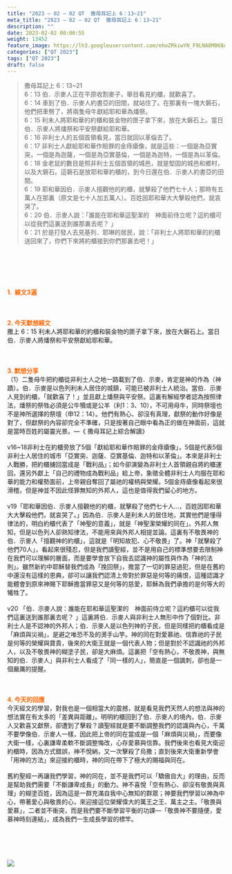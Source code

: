 ```yaml
---
title: "2023 – 02 – 02 QT  撒母耳記上 6：13~21"
meta_title: "2023 – 02 – 02 QT  撒母耳記上 6：13~21"
description: ""
date: 2023-02-02 00:00:55
weight: 13452
feature_image: https://lh3.googleusercontent.com/ehoZRkiwYN_F9LNA8M068AYxt73EavCZno-PD1cJRuf5BbSkQVUWr3gNEbt5kSs28Pb_Elg17kSrtf9ybWvojWoMV6I4tPM3vGRGDq6GkKkPdL2Gut4QAIw4-uykKUAtNiKgQKntvsU=w800
categories: ["QT 2023"]
tags: ["QT 2023"]
draft: false
---
```


<blockquote>撒母耳記上 6：13~21<br />
6：13 伯．示麥人正在平原收割麥子，舉目看見約櫃，就歡喜了。<br />
6：14 車到了伯．示麥人約書亞的田間，就站住了。在那裏有一塊大磐石，他們把車劈了，將兩隻母牛獻給耶和華為燔祭。<br />
6：15 利未人將耶和華的約櫃和裝金物的匣子拿下來，放在大磐石上。當日伯．示麥人將燔祭和平安祭獻給耶和華。<br />
6：16 非利士人的五個首領看見，當日就回以革倫去了。<br />
6：17 非利士人獻給耶和華作賠罪的金痔瘡像，就是這些：一個是為亞實突，一個是為迦薩，一個是為亞實基倫，一個是為迦特，一個是為以革倫。<br />
6：18 金老鼠的數目是照非利士五個首領的城邑，就是堅固的城邑和鄉村，以及大磐石。這磐石是放耶和華約櫃的，到今日還在伯．示麥人約書亞的田間。<br />
6：19 耶和華因伯．示麥人擅觀他的約櫃，就擊殺了他們七十人；那時有五萬人在那裏（原文是七十人加五萬人）。百姓因耶和華大大擊殺他們，就哀哭了。<br />
6：20 伯．示麥人說：「誰能在耶和華這聖潔的　神面前侍立呢？這約櫃可以從我們這裏送到誰那裏去呢？ 」<br />
6：21 於是打發人去見基列．耶琳的居民，說：「非利士人將耶和華的約櫃送回來了，你們下來將約櫃接到你們那裏去吧！」</blockquote><br />
&nbsp;<br />
<br />
&nbsp;<br />
<br />
<span style="color: #ff6600;"><strong>1.  經文3遍</strong></span><br />
<br />
&nbsp;<br />
<br />
<span style="color: #ff6600;"><strong>2. 今天默想經文<br />
</strong></span>撒上 6：15 利未人將耶和華的約櫃和裝金物的匣子拿下來，放在大磐石上。當日伯．示麥人將燔祭和平安祭獻給耶和華。<br />
<br />
&nbsp;<br />
<br />
<strong><span style="color: #ff6600;">3. 默想分享<br />
</span></strong>（1）二隻母牛把約櫃從非利士人之地一路載到了伯．示麥，肯定是神的作為（神蹟）。伯．示麥是以色列利未人居住的城鎮，可能已被非利士人統治。當伯．示麥人見到約櫃，「就歡喜了！」並且獻上燔祭與平安祭。這裏有解經學者認為按照律法，燔祭的祭牲必須是公牛犢或是公羊（利1：3、10），不可用母牛，同時祭壇也不是神所選擇的祭壇（申12：14）。他們有熱心、卻沒有真理，獻祭的動作好像是對了，但獻祭的內容卻完全不準確，只是按著自己眼中看為正的做在神面前，這就是當時百姓的屬靈光景。—《 撒母耳記上綜合解讀》<br />
<br />
v16~18非利士在約櫃旁放了5個「獻給耶和華作賠罪的金痔瘡像」，5個是代表5個非利士人居住的城市「亞實突、迦薩、亞實基倫、迦特和以革倫」。本來是非利士人戰勝，把約櫃擄回當成是「戰利品」；如今卻演變為非利士人首領親自將約櫃運回，還另外獻上「自己的禮物成為戰利品」給上帝，象徵全體非利士人均服在耶和華的能力和權勢面前，上帝親自奪回了屬祂的權柄與榮耀。5個金痔瘡像看起來很滑稽，但是神並不因此怪罪無知的外邦人，這也是值得我們留心的地方。<br />
<br />
v19「耶和華因伯．示麥人擅觀他的約櫃，就擊殺了他們七十人…，百姓因耶和華大大擊殺他們，就哀哭了。」因為伯．示麥人是利未人的居住地，其實他們是懂得律法的，明白約櫃代表了「神聖的意義」，就是「神聖潔榮耀的同在」。外邦人無知，但是以色列人卻熟知律法，不能用來與外邦人相提並論。這裏有不敬畏神的伯．示麥人「擅觀神的約櫃」，這就是「明知故犯、心不敬畏」了。神「就擊殺了他們70人」，看起來很殘忍，但是我們讀聖經，並不是用自己的標準想要去限制神在我們可以理解的層面，而是要學會放下自我去認識神的屬性與作為「神的法則」。雖然新約中耶穌替我們成為「挽回祭」，擔當了一切的罪惡過犯，但是在舊約中還沒有這樣的恩典，卻可以讓我們認清上帝對於罪惡是何等的痛恨，這種認識才能體會到原來神賜下耶穌擔當罪惡又是何等的慈愛，耶穌為我們承擔的是何等大的犧牲了。<br />
<br />
v20 「伯．示麥人說：誰能在耶和華這聖潔的　神面前侍立呢？這約櫃可以從我們這裏送到誰那裏去呢？ 」這裏將伯．示麥人與非利士人無形中作了個對比。非利士人是不認神的外邦人；伯．示麥人是以色列神的子民，但是同樣把約櫃看成是「麻煩與災禍」，是避之唯恐不及的燙手山竽。神的同在對愛慕祂、信靠祂的子民是何等的榮耀與寶貴，後來的大衛王就是一個代表人物；但是對於不認識祂的外邦人，以及不敬畏神的糊塗子民，卻是大麻煩。這裏把「空有熱心，不敬畏神，與無知的伯．示麥人」與非利士人看成了「同一樣的人」，簡直是一個諷刺，卻也是一個嚴厲的提醒。<br />
<br />
&nbsp;<br />
<br />
<strong style="font-size: inherit;"><span style="color: #ff6600;">4. 今天的回應<br />
</span></strong>今天經文的學習，對我也是一個相當大的震撼，就是看見我們天然人的想法與神的想法實在有太多的「差異與距離」。明明約櫃回到了伯．示麥人的境內，伯．示麥人又歡喜又獻祭，卻遭到了擊殺？讀聖經就是要不斷調整我們的認識與內心，千萬不要學像伯．示麥人一樣，因此把上帝的同在當成是一個「麻煩與災禍」，而要像大衛一樣，心裏謙卑柔軟不斷調整悔改，心存愛慕與信靠。我們後來也看見大衛迎約櫃時，因為方式錯誤，神不悅納，又一次擊殺了烏撒；直到後來大衛重新學會「用神的方法」來迎接約櫃時，神的同在帶下了極大的賜福與同在。<br />
<br />
舊約聖經一再讓我們學習，神的同在，並不是我們可以「驕傲自大」的理由，反而是幫助我們需要「不斷謙卑成長」的動力。神不喜悅「空有熱心、卻沒有敬畏與真理」的糊塗百姓，因為這是一群充滿自我中心無知的群眾；神要我們學習以神為中心，帶著愛心與敬畏的心，來迎接這位榮耀偉大的萬王之王、萬主之主。「敬畏與愛慕」，二者並不衝突，而是我們要不斷學習平衡的功課—「敬畏神不要隨便，愛慕神時刻連結」，成為我們一生成長學習的標竿。<br />
<br />
&nbsp;<br />
<br />
&nbsp;<br />
<br />
<img class="aligncenter" src="https://cmcbiblereading.com/wp-content/uploads/2019/02/tel-beit-shemesh-1.jpg" /><br />
<br />
&nbsp;<br />
<br />
&nbsp;<br />
<br />
&nbsp;<br />
<br />
&nbsp;
        